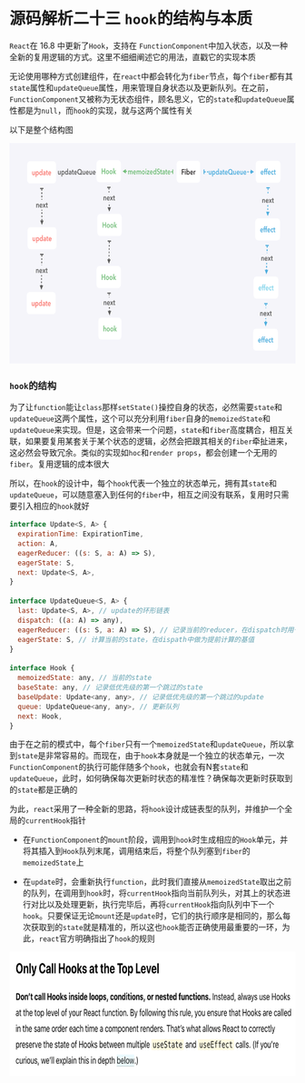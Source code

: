 # 源码解析二十三 `hook`的结构与本质

`React`在 16.8 中更新了`Hook`，支持在 `FunctionComponent`中加入状态，以及一种全新的复用逻辑的方式。这里不细细阐述它的用法，直戳它的实现本质

无论使用哪种方式创建组件，在`react`中都会转化为`fiber`节点，每个`fiber`都有其`state`属性和`updateQueue`属性，用来管理自身状态以及更新队列。在之前，`FunctionComponent`又被称为无状态组件，顾名思义，它的`state`和`updateQueue`属性都是为`null`，而`hook`的实现，就与这两个属性有关

以下是整个结构图

<img src="../doc/hook/hook.png" width="678" height="388">

### `hook`的结构

为了让`function`能让`class`那样`setState()`操控自身的状态，必然需要`state`和`updateQueue`这两个属性，这个可以充分利用`fiber`自身的`memoizedState`和`updateQueue`来实现。但是，这会带来一个问题，`state`和`fiber`高度耦合，相互关联，如果要复用某套关于某个状态的逻辑，必然会把跟其相关的`fiber`牵扯进来，这必然会导致冗余。类似的实现如`hoc`和`render props`，都会创建一个无用的`fiber`。复用逻辑的成本很大

所以，在`hook`的设计中，每个`hook`代表一个独立的状态单元，拥有其`state`和`updateQueue`，可以随意塞入到任何的`fiber`中，相互之间没有联系，复用时只需要引入相应的`hook`就好

```javaScript
interface Update<S, A> {
  expirationTime: ExpirationTime,
  action: A,
  eagerReducer: ((s: S, a: A) => S),
  eagerState: S,
  next: Update<S, A>,
}

interface UpdateQueue<S, A> {
  last: Update<S, A>, // update的环形链表
  dispatch: ((a: A) => any),
  eagerReducer: ((s: S, a: A) => S), // 记录当前的reducer，在dispatch时用于提前计算state
  eagerState: S, // 计算当前的state，在dispath中做为提前计算的基值
}

interface Hook {
  memoizedState: any, // 当前的state
  baseState: any, // 记录低优先级的第一个跳过的state
  baseUpdate: Update<any, any>, // 记录低优先级的第一个跳过的update
  queue: UpdateQueue<any, any>, // 更新队列
  next: Hook,
}
```

由于在之前的模式中，每个`fiber`只有一个`memoizedState`和`updateQueue`，所以拿到`state`是非常容易的。而现在，由于`hook`本身就是一个独立的状态单元，一次`FunctionComponent`的执行可能伴随多个`hook`，也就会有N套`state`和`updateQueue`，此时，如何确保每次更新时状态的精准性？确保每次更新时获取到的`state`都是正确的

为此，`react`采用了一种全新的思路，将`hook`设计成链表型的队列，并维护一个全局的`currentHook`指针

- 在`FunctionComponent`的`mount`阶段，调用到`hook`时生成相应的`Hook`单元，并将其插入到`Hook`队列末尾，调用结束后，将整个队列塞到`fiber`的`memoizedState`上

- 在`update`时，会重新执行`function`，此时我们直接从`memoizedState`取出之前的队列，在调用到`hook`时，将`currentHook`指向当前队列头，对其上的状态进行对比以及处理更新，执行完毕后，再将`currentHook`指向队列中下一个`hook`。只要保证无论`mount`还是`update`时，它们的执行顺序是相同的，那么每次获取到的`state`就是精准的，所以这也`hook`能否正确使用最重要的一环，为此，`react`官方明确指出了`hook`的规则

<img src="../doc/hook/rule.png" width="739" height="218">